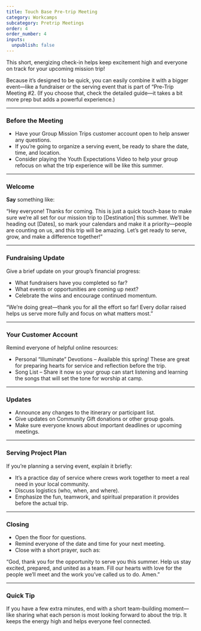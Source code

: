 ```yaml
---
title: Touch Base Pre-trip Meeting
category: Workcamps
subcategory: Pretrip Meetings
order: 4
order_number: 4
inputs:
  unpublish: false
---
```

This short, energizing check-in helps keep excitement high and everyone on track for your upcoming mission trip!

Because it’s designed to be quick, you can easily combine it with a bigger event—like a fundraiser or the serving event that is part of “Pre-Trip Meeting \#2. (If you choose that, check the detailed guide—it takes a bit more prep but adds a powerful experience.)

---

### **Before the Meeting**

* Have your Group Mission Trips customer account open to help answer any questions.
* If you’re going to organize a serving event, be ready to share the date, time, and location.
* Consider playing the Youth Expectations Video to help your group refocus on what the trip experience will be like this summer.

---

### **Welcome**

**Say** something like:

“Hey everyone! Thanks for coming. This is just a quick touch-base to make sure we’re all set for our mission trip to \[Destination\] this summer. We’ll be heading out \[Dates\], so mark your calendars and make it a priority—people are counting on us, and this trip will be amazing. Let’s get ready to serve, grow, and make a difference together!”

---

### **Fundraising Update**

Give a brief update on your group’s financial progress:

* What fundraisers have you completed so far?
* What events or opportunities are coming up next?
* Celebrate the wins and encourage continued momentum.

“We’re doing great—thank you for all the effort so far! Every dollar raised helps us serve more fully and focus on what matters most.”

---

### **Your Customer Account**

Remind everyone of helpful online resources:

* Personal “Illuminate” Devotions – Available this spring! These are great for preparing hearts for service and reflection before the trip.
* Song List – Share it now so your group can start listening and learning the songs that will set the tone for worship at camp.

---

### **Updates**

* Announce any changes to the itinerary or participant list.
* Give updates on Community Gift donations or other group goals.
* Make sure everyone knows about important deadlines or upcoming meetings.

---

### **Serving Project Plan**

If you’re planning a serving event, explain it briefly:

* It’s a practice day of service where crews work together to meet a real need in your local community.
* Discuss logistics (who, when, and where).
* Emphasize the fun, teamwork, and spiritual preparation it provides before the actual trip.

---

### **Closing**

* Open the floor for questions.
* Remind everyone of the date and time for your next meeting.
* Close with a short prayer, such as:

“God, thank you for the opportunity to serve you this summer. Help us stay excited, prepared, and united as a team. Fill our hearts with love for the people we’ll meet and the work you’ve called us to do. Amen.”

---

### **Quick Tip**

If you have a few extra minutes, end with a short team-building moment—like sharing what each person is most looking forward to about the trip. It keeps the energy high and helps everyone feel connected.

&nbsp;